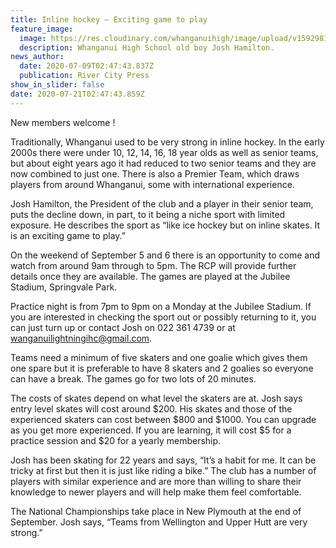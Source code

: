 ```yaml
---
title: Inline hockey – Exciting game to play
feature_image:
  image: https://res.cloudinary.com/whanganuihigh/image/upload/v1592981268/News/Josh_Hamilton_ex._Sport_Whanganui_facebook_page..jpg
  description: Whanganui High School old boy Josh Hamilton.
news_author:
  date: 2020-07-09T02:47:43.837Z
  publication: River City Press
show_in_slider: false
date: 2020-07-21T02:47:43.859Z
---
```

New members welcome!

Traditionally, Whanganui used to be very strong in inline hockey. In the early 2000s there were under 10, 12, 14, 16, 18 year olds as well as senior teams, but about eight years ago it had reduced to two senior teams and they are now combined to just one. There is also a Premier Team, which draws players from around Whanganui, some with international experience.

Josh Hamilton, the President of the club and a player in their senior team, puts the decline down, in part, to it being a niche sport with limited exposure. He describes the sport as “like ice hockey but on inline skates. It is an exciting game to play.”

On the weekend of September 5 and 6 there is an opportunity to come and watch from around 9am through to 5pm. The RCP will provide further details once they are available. The games are played at the Jubilee Stadium, Springvale Park.

Practice night is from 7pm to 9pm on a Monday at the Jubilee Stadium. If you are interested in checking the sport out or possibly returning to it, you can just turn up or contact Josh on 022 361 4739 or at wanganuilightningihc@gmail.com.

Teams need a minimum of five skaters and one goalie which gives them one spare but it is preferable to have 8 skaters and 2 goalies so everyone can have a break. The games go for two lots of 20 minutes.

The costs of skates depend on what level the skaters are at. Josh says entry level skates will cost around $200. His skates and those of the experienced skaters can cost between $800 and $1000. You can upgrade as you get more experienced. If you are learning, it will cost $5 for a practice session and $20 for a yearly membership.

Josh has been skating for 22 years and says, “It’s a habit for me. It can be tricky at first but then it is just like riding a bike.” The club has a number of players with similar experience and are more than willing to share their knowledge to newer players and will help make them feel comfortable.

The National Championships take place in New Plymouth at the end of September. Josh says, “Teams from Wellington and Upper Hutt are very strong.”